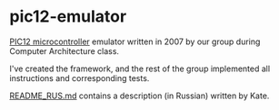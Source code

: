 # pic12-emulator
[PIC12 microcontroller](https://en.wikipedia.org/wiki/PIC_microcontroller) emulator written in 2007 by our group during Computer Architecture class.

I've created the framework, and the rest of the group implemented all instructions and corresponding tests.

[README_RUS.md](README_RUS.md) contains a description (in Russian) written by Kate.
